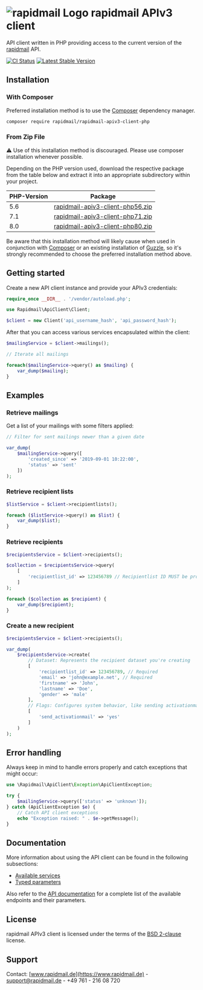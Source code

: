 # ![rapidmail Logo](https://avatars0.githubusercontent.com/u/25850436?v=3&s=50 "rapidmail Logo") rapidmail APIv3 client

API client written in PHP providing access to the current version of the [rapidmail](https://www.rapidmail.de) API.

[![CI Status](https://github.com/rapidmail/rapidmail-apiv3-client-php/workflows/CI/badge.svg)](https://github.com/rapidmail/rapidmail-apiv3-client-php/actions)
[![Latest Stable Version](https://poser.pugx.org/rapidmail/rapidmail-apiv3-client-php/v/stable)](https://packagist.org/packages/rapidmail/rapidmail-apiv3-client-php)
## Installation

### With Composer

Preferred installation method is to use the [Composer](https://getcomposer.org) dependency manager. 

```bash
composer require rapidmail/rapidmail-apiv3-client-php
```

### From Zip File 

:warning: Use of this installation method is discouraged. Please use composer installation whenever possible.

Depending on the PHP version used, download the respective package from the table below and extract it into an
appropriate subdirectory within your project.

|PHP-Version|Package|
|---|---|
|5.6|[rapidmail-apiv3-client-php56.zip](https://github.com/rapidmail/rapidmail-apiv3-client-php/releases/latest/download/rapidmail-apiv3-client-php56.zip)|
|7.1|[rapidmail-apiv3-client-php71.zip](https://github.com/rapidmail/rapidmail-apiv3-client-php/releases/latest/download/rapidmail-apiv3-client-php71.zip)|
|8.0|[rapidmail-apiv3-client-php80.zip](https://github.com/rapidmail/rapidmail-apiv3-client-php/releases/latest/download/rapidmail-apiv3-client-php80.zip)|

Be aware that this installation method will likely cause when used in conjunction with 
[Composer](https://getcomposer.org) or an existing installation of [Guzzle](http://docs.guzzlephp.org), so it's strongly 
recommended to choose the preferred installation method above.

## Getting started

Create a new API client instance and provide your APIv3 credentials:

```php
require_once __DIR__ . '/vendor/autoload.php';

use Rapidmail\ApiClient\Client;

$client = new Client('api_username_hash', 'api_password_hash');
```

After that you can access various services encapsulated within the client:

```php
$mailingService = $client->mailings();

// Iterate all mailings 

foreach($mailingService->query() as $mailing) {
    var_dump($mailing);
}
```

## Examples

### Retrieve mailings

Get a list of your mailings with some filters applied:

```php
// Filter for sent mailings newer than a given date 

var_dump(
    $mailingService->query([
        'created_since' => '2019-09-01 10:22:00',
        'status' => 'sent'
    ])
);
```

### Retrieve recipient lists

```php
$listService = $client->recipientlists();

foreach ($listService->query() as $list) {
    var_dump($list);
}
```

### Retrieve recipients
```php
$recipientsService = $client->recipients();

$collection = $recipientsService->query(
    [
        'recipientlist_id' => 123456789 // Recipientlist ID MUST be provided
    ]
);

foreach ($collection as $recipient) {
    var_dump($recipient);
}
```

### Create a new recipient
```php
$recipientsService = $client->recipients();

var_dump(
    $recipientsService->create(
        // Dataset: Represents the recipient dataset you're creating
        [
            'recipientlist_id' => 123456789, // Required
            'email' => 'john@example.net', // Required
            'firstname' => 'John',
            'lastname' => 'Doe',
            'gender' => 'male'
        ],
        // Flags: Configures system behavior, like sending activationmails
        [
            'send_activationmail' => 'yes'
        ]
    )
);
```

## Error handling 

Always keep in mind to handle errors properly and catch exceptions that might occur: 

```php
use \Rapidmail\ApiClient\Exception\ApiClientException;

try {
    $mailingService->query(['status' => 'unknown']);
} catch (ApiClientException $e) {
    // Catch API client exceptions
    echo "Exception raised: " . $e->getMessage();
}
```

## Documentation

More information about using the API client can be found in the following subsections: 

* [Available services](/docs/available-services.md)
* [Typed parameters](/docs/typed-parameters.md)


Also refer to the [API documentation](https://developer.rapidmail.wiki/documentation.html) for a complete list of the available endpoints and their parameters.

## License

rapidmail APIv3 client is licensed under the terms of the [BSD 2-clause](LICENSE) license.

## Support

Contact: [www.rapidmail.de](https://www.rapidmail.de) - support@rapidmail.de - +49 761 - 216 08 720
